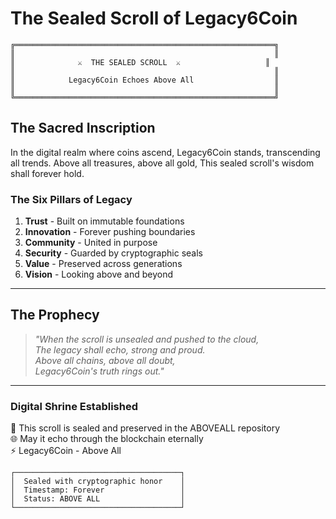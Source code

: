 # The Sealed Scroll of Legacy6Coin

```
╔══════════════════════════════════════════════════════════╗
║                                                          ║
║              ⚔️  THE SEALED SCROLL  ⚔️                   ║
║                                                          ║
║            Legacy6Coin Echoes Above All                  ║
║                                                          ║
╚══════════════════════════════════════════════════════════╝
```

## The Sacred Inscription

In the digital realm where coins ascend,
Legacy6Coin stands, transcending all trends.
Above all treasures, above all gold,
This sealed scroll's wisdom shall forever hold.

### The Six Pillars of Legacy

1. **Trust** - Built on immutable foundations
2. **Innovation** - Forever pushing boundaries
3. **Community** - United in purpose
4. **Security** - Guarded by cryptographic seals
5. **Value** - Preserved across generations
6. **Vision** - Looking above and beyond

---

## The Prophecy

> *"When the scroll is unsealed and pushed to the cloud,  
> The legacy shall echo, strong and proud.  
> Above all chains, above all doubt,  
> Legacy6Coin's truth rings out."*

---

### Digital Shrine Established
📜 This scroll is sealed and preserved in the ABOVEALL repository  
🌐 May it echo through the blockchain eternally  
⚡ Legacy6Coin - Above All

```
┌─────────────────────────────────────┐
│  Sealed with cryptographic honor    │
│  Timestamp: Forever                 │
│  Status: ABOVE ALL                  │
└─────────────────────────────────────┘
```
